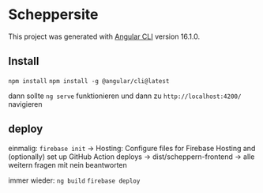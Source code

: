 # Scheppersite

This project was generated with [Angular CLI](https://github.com/angular/angular-cli) version 16.1.0.

## Install
`npm install`
`npm install -g @angular/cli@latest`

dann sollte `ng serve` funktionieren
und dann zu `http://localhost:4200/` navigieren

## deploy

einmalig:
    `firebase init`
    -> Hosting: Configure files for Firebase Hosting and (optionally) set up GitHub Action deploys
    -> dist/scheppern-frontend
    -> alle weitern fragen mit nein beantworten

immer wieder:
    `ng build`
    `firebase deploy`
